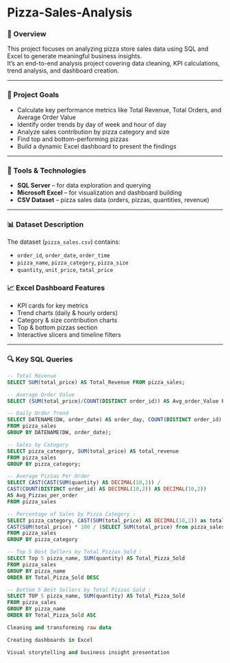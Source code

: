 # Pizza-Sales-Analysis

### 📖 Overview
This project focuses on analyzing pizza store sales data using SQL and Excel to generate meaningful business insights.  
It’s an end-to-end analysis project covering data cleaning, KPI calculations, trend analysis, and dashboard creation.

---

### 🎯 Project Goals
- Calculate key performance metrics like Total Revenue, Total Orders, and Average Order Value  
- Identify order trends by day of week and hour of day  
- Analyze sales contribution by pizza category and size  
- Find top and bottom-performing pizzas  
- Build a dynamic Excel dashboard to present the findings

---

### 🧰 Tools & Technologies
- **SQL Server** – for data exploration and querying  
- **Microsoft Excel** – for visualization and dashboard building  
- **CSV Dataset** – pizza sales data (orders, pizzas, quantities, revenue)

---

### 📊 Dataset Description
The dataset (`pizza_sales.csv`) contains:
- `order_id`, `order_date`, `order_time`  
- `pizza_name`, `pizza_category`, `pizza_size`  
- `quantity`, `unit_price`, `total_price`

### 📈 Excel Dashboard Features

- KPI cards for key metrics
- Trend charts (daily & hourly orders)
- Category & size contribution charts
- Top & bottom pizzas section
- Interactive slicers and timeline filters  

---

### 🔍 Key SQL Queries
```sql
-- Total Revenue
SELECT SUM(total_price) AS Total_Revenue FROM pizza_sales;

-- Average Order Value
SELECT (SUM(total_price)/COUNT(DISTINCT order_id)) AS Avg_order_Value FROM pizza_sales;

-- Daily Order Trend
SELECT DATENAME(DW, order_date) AS order_day, COUNT(DISTINCT order_id) AS total_orders
FROM pizza_sales
GROUP BY DATENAME(DW, order_date);

-- Sales by Category
SELECT pizza_category, SUM(total_price) AS total_revenue
FROM pizza_sales
GROUP BY pizza_category;

-- Average Pizzas Per Order
SELECT CAST(CAST(SUM(quantity) AS DECIMAL(10,2)) / 
CAST(COUNT(DISTINCT order_id) AS DECIMAL(10,2)) AS DECIMAL(10,2))
AS Avg_Pizzas_per_order
FROM pizza_sales

-- Percentage of Sales by Pizza Category :
SELECT pizza_category, CAST(SUM(total_price) AS DECIMAL(10,2)) as total_revenue,
CAST(SUM(total_price) * 100 / (SELECT SUM(total_price) from pizza_sales) AS DECIMAL(10,2)) AS PCT
FROM pizza_sales
GROUP BY pizza_category

-- Top 5 Best Sellers by Total Pizzas Sold :
SELECT Top 5 pizza_name, SUM(quantity) AS Total_Pizza_Sold
FROM pizza_sales
GROUP BY pizza_name
ORDER BY Total_Pizza_Sold DESC

-- Bottom 5 Best Sellers by Total Pizzas Sold :
SELECT TOP 5 pizza_name, SUM(quantity) AS Total_Pizza_Sold
FROM pizza_sales
GROUP BY pizza_name
ORDER BY Total_Pizza_Sold ASC

Cleaning and transforming raw data

Creating dashboards in Excel

Visual storytelling and business insight presentation
